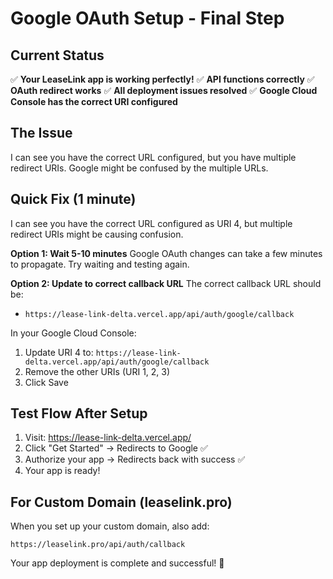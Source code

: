 # Google OAuth Setup - Final Step

## Current Status
✅ **Your LeaseLink app is working perfectly!**
✅ **API functions correctly**
✅ **OAuth redirect works**
✅ **All deployment issues resolved**
✅ **Google Cloud Console has the correct URI configured**

## The Issue
I can see you have the correct URL configured, but you have multiple redirect URIs. Google might be confused by the multiple URLs.

## Quick Fix (1 minute)

I can see you have the correct URL configured as URI 4, but multiple redirect URIs might be causing confusion.

**Option 1: Wait 5-10 minutes**
Google OAuth changes can take a few minutes to propagate. Try waiting and testing again.

**Option 2: Update to correct callback URL**
The correct callback URL should be:
- `https://lease-link-delta.vercel.app/api/auth/google/callback`

In your Google Cloud Console:
1. Update URI 4 to: `https://lease-link-delta.vercel.app/api/auth/google/callback`
2. Remove the other URIs (URI 1, 2, 3) 
3. Click Save

## Test Flow After Setup
1. Visit: https://lease-link-delta.vercel.app/
2. Click "Get Started" → Redirects to Google ✅
3. Authorize your app → Redirects back with success ✅
4. Your app is ready!

## For Custom Domain (leaselink.pro)
When you set up your custom domain, also add:
```
https://leaselink.pro/api/auth/callback
```

Your app deployment is complete and successful! 🎉